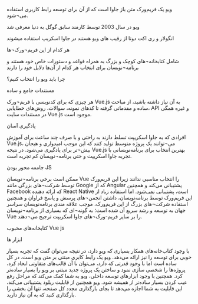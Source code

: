 
ویو یک فریم‌ورک متن باز جاوا 
 است که از آن برای توسعه رابط کاربری استفاده می¬‌شود.

 ویو در سال 2003 توسط کارمند سابق گوگل به دنیا معرفی شد

انگولار و ری اکت دوتا از رقیب های ویو هستند
 در جاوا اسکریپ استفاده میشوند

هر کدام از این فریم‌¬ورک¬‌ها

 شامل کتابخانه¬‌های کوچک و بزرگ به همراه
 قواعد و دستورات خاص خود هستند و برنامه‌¬نویسان
  برای انتخاب هر کدام از آن‌ها دلایل خود را دارند

  چرا باید ویو را انتخاب کنیم؟

  مستندات جامع و ساده

  هر چیزی که برای کدنویسی با فریم‌¬ورک Vue.js به آن نیاز داشته باشید، از مباحث ساده و مقدماتی گرفته تا کدهای نمونه، سوالات، روش‌های خطایابی، API و غیره همگی در مستندات سایت Vue.js موجود است. 

  یادگیری آسان

  افرادی که به جاوا اسکریپت تسلط دارند به راحتی و با صرف چند ساعت برای آموزش Vue.js، می¬‌توانند یک پروژه متوسط تولید کنند که این موجب امیدواری و هیجان بیش¬تر برای یادگیری می‌شود. در نتیجه Vue.js بهترین انتخاب برای برنامه‌نویسانی با تجربه جاوا اسکریپت و حتی برنامه¬‌نویسان کم تجربه است.

  جامعه محور بودن JS

  ممکن است برخی برنامه¬‌نویسان Vue را انتخاب مناسبی ندانند زیرا این فریم‌ورک توسط شرکت‌¬های بزرگی مانند Google که از Angular پشتیبانی می‌کند و همچنین Facebook که ارائه دهنده React Native است، پشتیبانی نمی‌شود. اما استفاده زیاد از این فریم‌ورک توسط برنامه‌نویسان، داشتن انجمن¬‌های پرسش و پاسخ فراوان و همچنین استفاده شرکت‌¬های بزرگ از این فریم‌ورک، موجب علاقه مندی برنامه‌نویسان سراسر جهان به توسعه و رشد سریع آن شده است؛ به گونه‌¬ای که بسیاری از برنامه‌¬نویسان Vue را بر سایر فریم-ورک¬های جاوا اسکریپت ترجیح می¬دهند.

  کتابخانه‌های محبوب Vue js

ابزار ها

با وجود کتاب‌خانه‌های همکار بسیاری که ویو دارد، در نتیجه می‌توان گفت که تجربه بسیار خوبی برای توسعه را نیز ارائه می‌دهد. ویو یک رابط کابری مبتنی بر متن ویو است. در کل ساده است اما با وجود قدرتی که دارد، می‌توان با آن قالب‌های متفاوتی ایجاد کرد، پروژه‌ها را شخصی سازی نمود و ساختن یک پروژه جدید مبتنی بر ویو را بسیار ساده‌تر کرد. همچنین با وجود ابزارهای توسعه داخلی، ویو به شما کمک می‌کند که مراحل رفع عیب کردن بسیار ساده‌تر از همیشه شود. ویو همچنین از قابلیت ریلود پشتیبانی می‌کند، این قابلیت به شما اجازه می‌دهد تا بجای بارگذاری مجدد کل صفحه، تنها آن بخشی را بارگذاری کنید که به آن نیاز دارید. 
